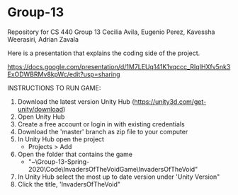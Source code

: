 # Group-13
Repository for CS 440 Group 13
Cecilia Avila, Eugenio Perez, Kavessha Weerasiri, Adrian Zavala

Here is a presentation that explains the coding side of the project.

https://docs.google.com/presentation/d/1M7LEUq141K1vqccc_RIqIHXfv5nk3ExODWBRMv8kpWc/edit?usp=sharing

INSTRUCTIONS TO RUN GAME:
1. Download the latest version Unity Hub (https://unity3d.com/get-unity/download)
2. Open Unity Hub
3.  Create a free account or login in with existing credentials
4. Download the 'master' branch as zip file to your computer
5. In Unity Hub open the project
      - Projects > Add 
6. Open the folder that contains the game
      - "~\Group-13-Spring-2020\Code\InvadersOfTheVoidGame\InvadersOfTheVoid"
7. In Unity Hub select the most up to date version under 'Unity Version"
8. Click the title, 'InvadersOfTheVoid"

